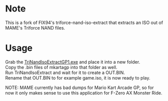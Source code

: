 # Note
This is a fork of FIX94's triforce-nand-iso-extract that extracts an ISO out of MAME's Triforce NAND files.

# Usage
Grab the [TriNandIsoExtractGP1.exe](bin/TriNandIsoExtractGP1.exe?raw=true) and place it into a new folder.  
Copy the .bin files of mkartagp into that folder as well.  
Run TriNandIsoExtract and wait for it to create a OUT.BIN.  
Rename that OUT.BIN to for example game.iso, it is now ready to play.  

NOTE: MAME currently has bad dumps for Mario Kart Arcade GP, so for now it only makes sense to use this application for F-Zero AX Monster Ride.
